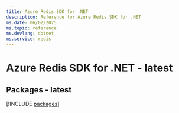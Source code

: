 ```yaml
---
title: Azure Redis SDK for .NET
description: Reference for Azure Redis SDK for .NET
ms.date: 06/02/2025
ms.topic: reference
ms.devlang: dotnet
ms.service: redis
---
```

# Azure Redis SDK for .NET - latest
## Packages - latest
[!INCLUDE [packages](redis-index.md)]